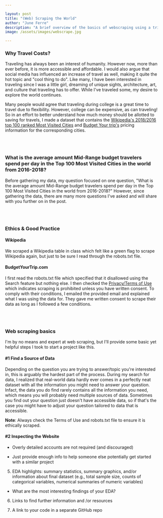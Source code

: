 ```yaml
---

layout: post
title: "(Web) Scraping the World"
author: "June Ferre"
description: "A brief overview of the basics of webscraping using a trip budget website"
image: /assets/images/webscrape.jpg

---
```


### **Why Travel Costs?**

Traveling has always been an interest of humanity. However now, more than ever before, it is more accessible and affordable. I would also argue that social media has influenced an increase of travel as well, making it quite the hot topic and "cool thing to do". Like many, I have been interested in traveling since I was a little girl, dreaming of unique sights, architecture, art, and culture that traveling has to offer. While I've traveled some, my desire to explore the world continues. 

Many people would agree that traveling during college is a great time to travel due to flexibility. However, college can be expensive, as can traveling! So in an effort to better understand how much money should be allotted to saving for travels, I made a dataset that contains the [Wikipedia's 2018/2016 top 100 ranked Most Visited Cities](https://en.wikipedia.org/wiki/List_of_cities_by_international_visitors) and [Budget Your trip's](https://www.budgetyourtrip.com/) pricing information for the corresponding cities. 

<br><br>


### **What is the average amount Mid-Range budget travelers spend per day in the Top 100 Most Visited Cities in the world from 2016-2018?**

Before gathering my data, my question focused on one question, "What is the average amount Mid-Range budget travelers spend per day in the Top 100 Most Visited Cities in the world from 2016-2018?" However, since gathering the data, there are many more questions I've asked and will share with you further on in the post. 

<br><br>

### Ethics & Good Practice

#### **Wikipedia**

We scraped a Wikipedia table in class which felt like a green flag to scrape Wikipedia again, but just to be sure I read through the robots.txt file. 

#### **BudgetYourTrip.com**

I first read the robots.txt file which specified that it disallowed using the Search feature but nothing else. I then checked the [Privacy/Terms of Use](https://www.budgetyourtrip.com/termsofuse.php) which indicates scraping is prohibited unless you have written consent. To comply with their conditions, I emailed the provided email and explained what I was using the data for. They gave me written consent to scrape their data as long as I followed a few conditions.  

<br><br>

### **Web scraping basics**

I'm by no means and expert at web scraping, but I'll provide some basic yet helpful steps I took to start a project like this. 

#### **#1 Find a Source of Data**

Depending on the question you are trying to answer/topic you're interested in, this is arguably the hardest part of the process. During my search for data, I realized that real-world data hardly ever comes in a perfectly neat dataset with all the information you might need to answer your question. Infact, the data you do find rarely contains all the information you need, which means you will probably need multiple sources of data. Sometimes you find out your question just doesn't have accessible data, so if that's the case you might have to adjust your question tailored to data that is accessible. 

**Note**: Always check the Terms of Use and robots.txt file to ensure it is ethically scraped. 


#### **#2 Inspecting the Website**



- Overly detailed accounts are not required (and discouraged)

- Just provide enough info to help someone else potentially get started with a similar project

5. EDA highlights: summary statistics, summary graphics, and/or information about final dataset (e.g., total sample size, counts of categorical variables, numerical summaries of numeric variables)

- What are the most interesting findings of your EDA?

6. Links to find further information and /or resources

7. A link to your code in a separate GitHub repo
